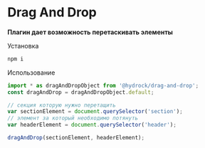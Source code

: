 # Drag And Drop

**Плагин дает возможность перетаскивать элементы**

Установка

```javascript
npm i
```

Использование

```javascript
import * as dragAndDropObject from '@hydrock/drag-and-drop';
const dragAndDrop = dragAndDropObject.default;

// секция которую нужно перетащить
var sectionElement = document.querySelector('section');
// элемент за который необходимо потянуть
var headerElement = document.querySelector('header');

dragAndDrop(sectionElement, headerElement);
```